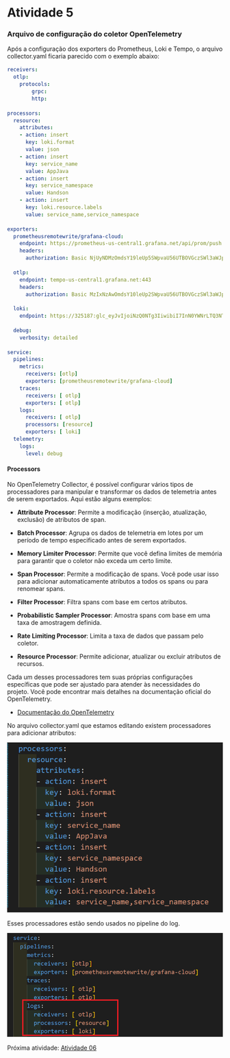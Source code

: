 # Atividade 5

### Arquivo de configuração do coletor OpenTelemetry

Após a configuração dos exporters do Prometheus, Loki e Tempo, o arquivo collector.yaml ficaria parecido com o exemplo abaixo:

```yaml
receivers:
  otlp:
    protocols:
        grpc:          
        http:          

processors:   
  resource:
    attributes:
    - action: insert
      key: loki.format
      value: json
    - action: insert 
      key: service_name 
      value: AppJava
    - action: insert 
      key: service_namespace 
      value: Handson    
    - action: insert 
      key: loki.resource.labels 
      value: service_name,service_namespace 

exporters:
  prometheusremotewrite/grafana-cloud:
    endpoint: https://prometheus-us-central1.grafana.net/api/prom/push
    headers:
      authorization: Basic NjUyNDMzOmdsY19leUp5SWpvaU56UTBOVGczSWl3aWJpSTZJbk4wWVdOckxUUTNOVGd6TUMxb2JTMTNjbWwwWlMxb1lXNWtjMjl1SWl3aWF5STZJbUZsU1ZOUU1tUlRlalJtU3pnMmNUTTRPR1JyTWpWNk5pSXNJbTBpT25zaWNpSTZJblZ6SW4xOQ==

  otlp:
    endpoint: tempo-us-central1.grafana.net:443
    headers:
      authorization: Basic MzIxNzAwOmdsY10leUp2SWpvaU56UTBOVGczSWl3aWJpSTZJbk4wWVdOckxUUTNOVGd6TUMxb2RDMTNjbWwwWlMxMGIydGxiblJsYlhCdklpd2lheUk2SWpKYU9UazJSSHBRWTBoWU5HazNNRUl5V0c4ek0ycDVjU0lzSW0waU9uc2ljaUk2SW5WekluMTk=

  loki:
    endpoint: https://325187:glc_eyJvIjoiNzQ0NTg3IiwibiI7InN0YWNrLTQ3NTgzMC1obC13cml0ZS1oYW5kc29ubG9raSIsImsiOiI4M2w3cmdYUlBoMTUyMW1lMU02bnl5UDUiLCJtIjp7InIiOiJ1cyJ9fQ==@logs-prod3.grafana.net/loki/api/v1/push
    
  debug:
    verbosity: detailed

service:
  pipelines:
    metrics:
      receivers: [otlp]
      exporters: [prometheusremotewrite/grafana-cloud]
    traces:
      receivers: [ otlp]
      exporters: [ otlp]
    logs:
      receivers: [ otlp]
      processors: [resource]
      exporters: [ loki]
  telemetry:
    logs:
      level: debug
```

#### Processors

No OpenTelemetry Collector, é possível configurar vários tipos de processadores para manipular e transformar os dados de telemetria antes de serem exportados. Aqui estão alguns exemplos:

- **Attribute Processor**: Permite a modificação (inserção, atualização, exclusão) de atributos de span.

- **Batch Processor**: Agrupa os dados de telemetria em lotes por um período de tempo especificado antes de serem exportados.

- **Memory Limiter Processor**: Permite que você defina limites de memória para garantir que o coletor não exceda um certo limite.

- **Span Processor**: Permite a modificação de spans. Você pode usar isso para adicionar automaticamente atributos a todos os spans ou para renomear spans.

- **Filter Processor**: Filtra spans com base em certos atributos.

- **Probabilistic Sampler Processor**: Amostra spans com base em uma taxa de amostragem definida.

- **Rate Limiting Processor**: Limita a taxa de dados que passam pelo coletor.

- **Resource Processor**: Permite adicionar, atualizar ou excluir atributos de recursos.

Cada um desses processadores tem suas próprias configurações específicas que pode ser ajustado para atender às necessidades do projeto. Você pode encontrar mais detalhes na documentação oficial do OpenTelemetry.

- [Documentação do OpenTelemetry](https://grafana.com/grafana/)


No arquivo collector.yaml que estamos editando existem processadores para adicionar atributos:

![attributes](images/collectorprocessors.png)

Esses processadores estão sendo usados no pipeline do log.

![pipeline](images/collectorpipeline.png)

Próxima atividade: [Atividade 06](06-atividade.md)


